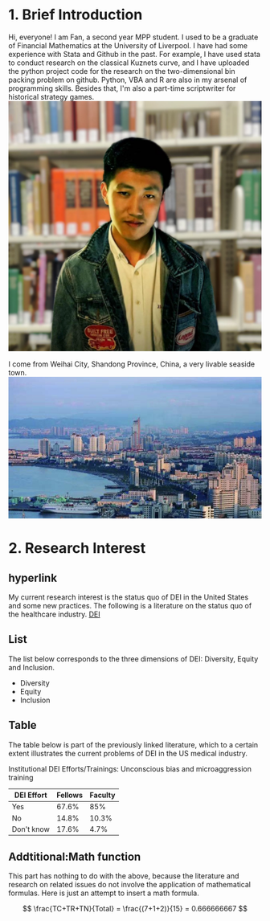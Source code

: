 # 1. Brief Introduction

Hi, everyone! I am Fan, a second year MPP student. I used to be a graduate of Financial Mathematics at the University of Liverpool. I have had some experience with Stata and Github in the past. For example, I have used stata to conduct research on the classical Kuznets curve, and I have uploaded the python project code for the research on the two-dimensional bin packing problem on github. Python, VBA and R are also in my arsenal of programming skills. Besides that, I'm also a part-time scriptwriter for historical strategy games. ![Bio](5111665681980_.pic.png)

I come from Weihai City, Shandong Province, China, a very livable seaside town. ![Hometown](WechatIMG616.png)

# 2. Research Interest

## hyperlink

My current research interest is the status quo of DEI in the United States and some new practices. The following is a literature on the status quo of the healthcare industry. [DEI](https://www.sciencedirect.com/science/article/pii/S1530891X22005997?via%3Dihub)

## List

The list below corresponds to the three dimensions of DEI: Diversity, Equity and Inclusion.

-   Diversity
-   Equity
-   Inclusion

## Table

The table below is part of the previously linked literature, which to a certain extent illustrates the current problems of DEI in the US medical industry.

Institutional DEI Efforts/Trainings: Unconscious bias and microaggression training

| DEI Effort | Fellows | Faculty |
|------------|---------|---------|
| Yes        | 67.6%   | 85%     |
| No         | 14.8%   | 10.3%   |
| Don't know | 17.6%   | 4.7%    |

## Addtitional:Math function

This part has nothing to do with the above, because the literature and research on related issues do not involve the application of mathematical formulas. Here is just an attempt to insert a math formula.

$$
\frac{TC+TR+TN}{Total} = \frac{(7+1+2)}{15} = 0.666666667
$$
